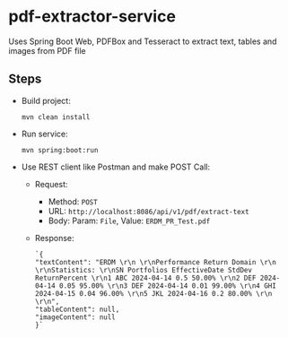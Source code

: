 # pdf-extractor-service
Uses Spring Boot Web, PDFBox and Tesseract to extract text, tables and images from PDF file


## Steps

* Build project:

  `mvn clean install`


* Run service:

  `mvn spring:boot:run`


* Use REST client like Postman and make POST Call:

  * Request:
    * Method: `POST`
    * URL: `http://localhost:8086/api/v1/pdf/extract-text`
    * Body: Param: `File`, Value: `ERDM_PR_Test.pdf`

  * Response:

        `{
        "textContent": "ERDM \r\n \r\nPerformance Return Domain \r\n \r\nStatistics: \r\nSN Portfolios EffectiveDate StdDev ReturnPercent \r\n1 ABC 2024-04-14 0.5 50.00% \r\n2 DEF 2024-04-14 0.05 95.00% \r\n3 DEF 2024-04-14 0.01 99.00% \r\n4 GHI 2024-04-15 0.04 96.00% \r\n5 JKL 2024-04-16 0.2 80.00% \r\n \r\n",
        "tableContent": null,
        "imageContent": null
        }`
    